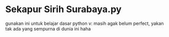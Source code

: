 # Sekapur Sirih Surabaya.py

gunakan ini untuk belajar dasar python v: 
masih agak belum perfect, yakan tak ada yang sempurna di dunia ini haha

